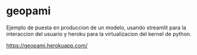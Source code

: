 # geopami

Ejemplo de puesta en produccion de un modelo, usando streamlit para la interaccion del usuario y heroku para la virtualizacion del kernel de python.

https://geopami.herokuapp.com/
